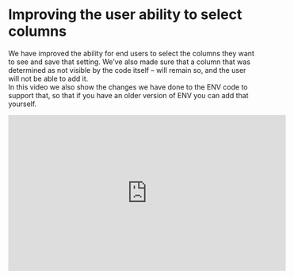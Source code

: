 ﻿# Improving the user ability to select columns

We have improved the ability for end users to select the columns they want to see and save that setting. We’ve also made sure that a column that was determined as not visible by the code itself – will remain so, and the user will not be able to add it.  
In this video we also show the changes we have done to the ENV code to support that, so that if you have an older version of ENV you can add that yourself.

<iframe width="560" height="315" src="https://www.youtube.com/embed/WGEg7XCTyiM" frameborder="0" allowfullscreen></iframe>